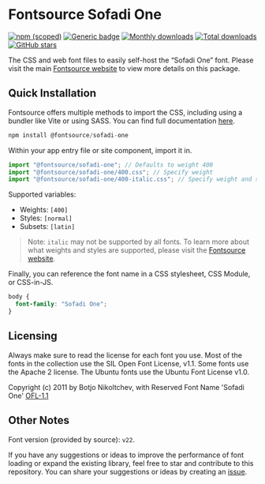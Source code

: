 # Fontsource Sofadi One

[![npm (scoped)](https://img.shields.io/npm/v/@fontsource/sofadi-one?color=brightgreen)](https://www.npmjs.com/package/@fontsource/sofadi-one) [![Generic badge](https://img.shields.io/badge/fontsource-passing-brightgreen)](https://github.com/fontsource/fontsource) [![Monthly downloads](https://badgen.net/npm/dm/@fontsource/sofadi-one)](https://github.com/fontsource/fontsource) [![Total downloads](https://badgen.net/npm/dt/@fontsource/sofadi-one)](https://github.com/fontsource/fontsource) [![GitHub stars](https://img.shields.io/github/stars/fontsource/fontsource.svg?style=social&label=Star)](https://github.com/fontsource/fontsource/stargazers)

The CSS and web font files to easily self-host the “Sofadi One” font. Please visit the main [Fontsource website](https://fontsource.org/fonts/sofadi-one) to view more details on this package.

## Quick Installation

Fontsource offers multiple methods to import the CSS, including using a bundler like Vite or using SASS. You can find full documentation [here](https://fontsource.org/docs/getting-started/introduction).

```javascript
npm install @fontsource/sofadi-one
```

Within your app entry file or site component, import it in.

```javascript
import "@fontsource/sofadi-one"; // Defaults to weight 400
import "@fontsource/sofadi-one/400.css"; // Specify weight
import "@fontsource/sofadi-one/400-italic.css"; // Specify weight and style
```

Supported variables:
- Weights: `[400]`
- Styles: `[normal]`
- Subsets: `[latin]`

> Note: `italic` may not be supported by all fonts. To learn more about what weights and styles are supported, please visit the [Fontsource website](https://fontsource.org/fonts/sofadi-one).

Finally, you can reference the font name in a CSS stylesheet, CSS Module, or CSS-in-JS.

```css
body {
  font-family: "Sofadi One";
}
```

## Licensing
Always make sure to read the license for each font you use. Most of the fonts in the collection use the SIL Open Font License, v1.1. Some fonts use the Apache 2 license. The Ubuntu fonts use the Ubuntu Font License v1.0.

Copyright (c) 2011 by Botjo Nikoltchev, with Reserved Font Name 'Sofadi One'
[OFL-1.1](https://openfontlicense.org)

## Other Notes
Font version (provided by source): `v22`.

If you have any suggestions or ideas to improve the performance of font loading or expand the existing library, feel free to star and contribute to this repository. You can share your suggestions or ideas by creating an [issue](https://github.com/fontsource/fontsource/issues).